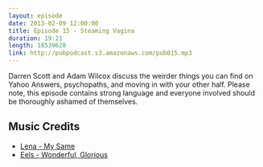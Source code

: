 ```yaml
---
layout: episode
date: 2013-02-09 12:00:00
title: Episode 15 - Steaming Vagina
duration: 19:21
length: 18539628
link: http://pubpodcast.s3.amazonaws.com/pub015.mp3
---
```


Darren Scott and Adam Wilcox discuss the weirder things you can find on Yahoo Answers, psychopaths, and moving in with your other half. Please note, this episode contains strong language and everyone involved should be thoroughly ashamed of themselves.

## Music Credits

- [Lena - My Same](http://itun.es/i6J299s)
- [Eels - Wonderful, Glorious](http://itun.es/i6Jp9LK)